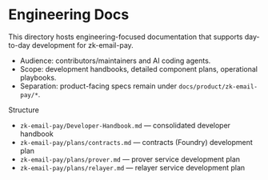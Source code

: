 # Engineering Docs

This directory hosts engineering-focused documentation that supports day-to-day development for zk-email-pay.

- Audience: contributors/maintainers and AI coding agents.
- Scope: development handbooks, detailed component plans, operational playbooks.
- Separation: product-facing specs remain under `docs/product/zk-email-pay/*`.

Structure
- `zk-email-pay/Developer-Handbook.md` — consolidated developer handbook
- `zk-email-pay/plans/contracts.md` — contracts (Foundry) development plan
- `zk-email-pay/plans/prover.md` — prover service development plan
- `zk-email-pay/plans/relayer.md` — relayer service development plan


